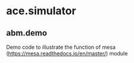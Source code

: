 # ace.simulator

## abm.demo
Demo code to illustrate the function of mesa (https://mesa.readthedocs.io/en/master/) module
